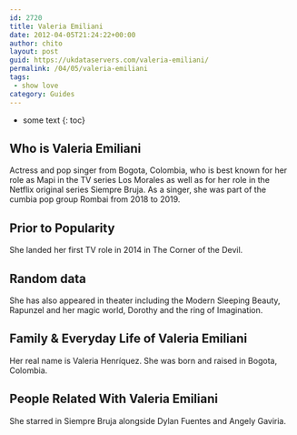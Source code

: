 ```yaml
---
id: 2720
title: Valeria Emiliani
date: 2012-04-05T21:24:22+00:00
author: chito
layout: post
guid: https://ukdataservers.com/valeria-emiliani/
permalink: /04/05/valeria-emiliani
tags:
 - show love
category: Guides
---
```


* some text
{: toc}
          
          
## Who is  Valeria Emiliani
                  
                  
                  
Actress and pop singer from Bogota, Colombia, who is best known for her role as Mapi in the TV series Los Morales as well as for her role in the Netflix original series Siempre Bruja. As a singer, she was part of the cumbia pop group Rombai from 2018 to 2019. 
                  
                
                
                
## Prior to Popularity 
                  
                  
                  
She landed her first TV role in 2014 in The Corner of the Devil.
                  
                
                
                
## Random data 
                  
                  
                  
She has also appeared in theater including the Modern Sleeping Beauty, Rapunzel and her magic world, Dorothy and the ring of Imagination. 
                  
                
                
                
## Family & Everyday Life of Valeria Emiliani
                  
                  
                  
Her real name is Valeria Henríquez. She was born and raised in Bogota, Colombia.
                  
                
                
                
## People Related With  Valeria Emiliani
                  
                  
                  
She starred in Siempre Bruja alongside Dylan Fuentes and Angely Gaviria. 
                  
                
              
            
          
          
          
    
    
  
